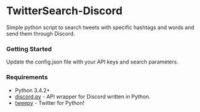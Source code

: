 # TwitterSearch-Discord

Simple python script to search tweets with specific hashtags and words and send them through Discord.

### Getting Started

Update the config.json file with your API keys and search parameters.

### Requirements
* Python 3.4.2+
* [discord.py](https://github.com/Rapptz/discord.py) - API wrapper for Discord written in Python.
* [tweepy](https://github.com/tweepy/tweepy) - Twitter for Python!
